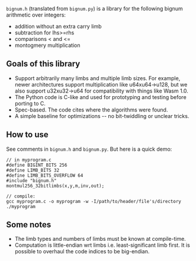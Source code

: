 `bignum.h` (translated from `bignum.py`) is a library for the following bignum arithmetic over integers:
 - addition without an extra carry limb
 - subtraction for lhs>=rhs
 - comparisons < and <=
 - montogmery multiplication

## Goals of this library
 - Support arbitrarily many limbs and multiple limb sizes. For example, newer architectures support multiplication like u64xu64->u128, but we also support u32xu32->u64 for compatibility with things like Wasm 1.0.
 - The Python code is C-like and used for prototyping and testing before porting to C.
 - Spec-based. The code cites where the algorithms were found.
 - A simple baseline for optimizations -- no bit-twiddling or unclear tricks.

## How to use

See comments in `bignum.h` and `bignum.py`. But here is a quick demo:
```
// in myprogram.c
#define BIGINT_BITS 256
#define LIMB_BITS 32
#define LIMB_BITS_OVERFLOW 64
#include "bignum.h"
montmul256_32bitlimbs(x,y,m,inv,out);

// compile:
gcc myprogram.c -o myprogram -w -I/path/to/header/file's/directory
./myprogram
```

## Some notes
 - The limb types and numbers of limbs must be known at compile-time.
 - Computation is little-endian wrt limbs i.e. least-significant limb first. It is possible to overhaul the code indices to be big-endian.


